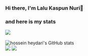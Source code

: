 ### Hi there, I'm Lalu Kaspun Nuri👋

### and here is my stats
<!-- <p>align="center"</p> -->
<img src="https://www.codewars.com/users/ppunns/badges/large"/><br /><br />
  <img src="https://github-readme-stats.vercel.app/api?username=ppunns&show_icons=true&include_all_commits=true&theme=monokai" alt="hossein heydari's GitHub stats" /><br />
  <img src="https://github-readme-streak-stats.herokuapp.com/?user=ppunns&theme=monokai"/>
  <img src="https://github-readme-stats.vercel.app/api/top-langs/?username=ppunns&layout=compact&theme=monokai&langs_count=12"/><br />
</p>

<!--
**ppunns** is a ✨ _special_ ✨ repository because its `README.md` (this file) appears on your GitHub profile.

Here are some ideas to get you started:

- 🔭 I’m currently working on ...
- 🌱 I’m currently learning ...
- 👯 I’m looking to collaborate on ...
- 🤔 I’m looking for help with ...
- 💬 Ask me about ...
- 📫 How to reach me: ...
- 😄 Pronouns: ...
- ⚡ Fun fact: ...
-->
